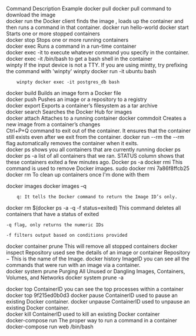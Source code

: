 Command	Description	Example
docker pull 	docker pull command to download the image	
docker run	the Docker client finds the image , loads up the container and then runs a command in that container.	docker run hello-world
docker start	Starts one or more stopped containers	
docker stop	Stops one or more running containers	
docker exec	Runs a command in a run-time container	
docker exec -it <container name> <command>	to execute whatever command you specify in the container.	
docker exec -it <container name> /bin/bash	to get a bash shell in the container	
winpty 	If the input device is not a TTY. If you are using mintty, try prefixing the command with 'winpty'	winpty docker run -it ubuntu bash
		
		winpty docker exec -it postgres_db bash
docker build 
	Builds an image form a Docker file	
docker push 
	Pushes an image or a repository to a registry	
docker export	Exports a container’s filesystem as a tar archive	
docker search 
	Searches the Docker Hub for images	
docker attach 
	Attaches to a running container	
docker commdoit	Creates a new image from a container’s changes	
Ctrl+P+Q 	command to exit out of the container. It ensures that the container still exists even after we exit from the container.	
docker run --rm	the --rm flag automatically removes the container when it exits.	
docker ps	shows you all containers that are currently running	docker ps
docker ps -a	list of all containers that we ran. STATUS column shows that these containers exited a few minutes ago.	Docker ps -a
docker rmi <imageID>	This command is used to remove Docker images.	sudo docker rmi 7a86f8ffcb25 
docker rm	To clean up containers once I'm done with them	
		
docker images 		docker images –q
		
		q: It tells the Docker command to return the Image ID’s only.
docker rm $(docker ps -a -q -f status=exited)	This command deletes all containers that have a status of exited	
	
	-q flag, only returns the numeric IDs 
	
	-f filters output based on conditions provided
docker container prune	This will remove all stopped containers	
docker inspect Repository	used see the details of an image or container	Repository − This is the name of the Image.
docker history ImageID 	you can see all the commands that were run with an image via a container.	
docker system prune	Purging All Unused or Dangling Images, Containers, Volumes, and Networks	docker system prune -a
	
docker top ContainerID 	you can see the top processes within a container	docker top 9f215ed0b0d3
docker pause ContainerID 	used to pause an existing Docker container.	
docker unpause ContainerID	used to unpause an existing Docker container.	
docker kill ContainerID	used to kill an existing Docker container	
docker-compose run <container name> <command>	The proper way to run a command in a container	docker-compose run web /bin/bash

